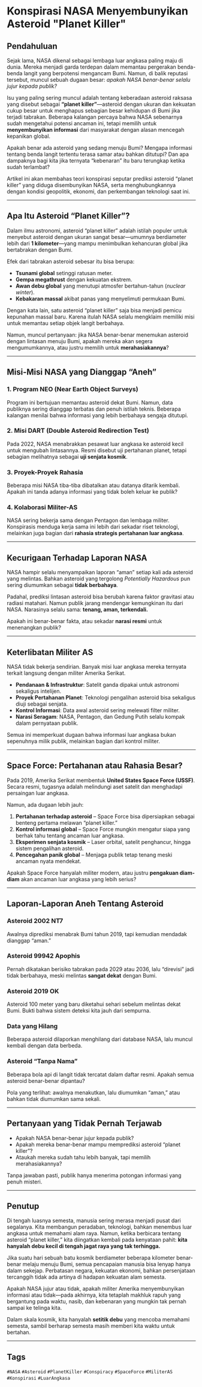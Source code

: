 # Konspirasi NASA Menyembunyikan Asteroid "Planet Killer"

## Pendahuluan
Sejak lama, NASA dikenal sebagai lembaga luar angkasa paling maju di dunia. Mereka menjadi garda terdepan dalam memantau pergerakan benda-benda langit yang berpotensi mengancam Bumi. Namun, di balik reputasi tersebut, muncul sebuah dugaan besar: *apakah NASA benar-benar selalu jujur kepada publik?*  

Isu yang paling sering muncul adalah tentang keberadaan asteroid raksasa yang disebut sebagai **“planet killer”**—asteroid dengan ukuran dan kekuatan cukup besar untuk menghapus sebagian besar kehidupan di Bumi jika terjadi tabrakan. Beberapa kalangan percaya bahwa NASA sebenarnya sudah mengetahui potensi ancaman ini, tetapi memilih untuk **menyembunyikan informasi** dari masyarakat dengan alasan mencegah kepanikan global.  

Apakah benar ada asteroid yang sedang menuju Bumi? Mengapa informasi tentang benda langit tertentu terasa samar atau bahkan ditutupi? Dan apa dampaknya bagi kita jika ternyata “kebenaran” itu baru terungkap ketika sudah terlambat?  

Artikel ini akan membahas teori konspirasi seputar prediksi asteroid “planet killer” yang diduga disembunyikan NASA, serta menghubungkannya dengan kondisi geopolitik, ekonomi, dan perkembangan teknologi saat ini.  

---

## Apa Itu Asteroid “Planet Killer”?
Dalam ilmu astronomi, asteroid “planet killer” adalah istilah populer untuk menyebut asteroid dengan ukuran sangat besar—umumnya berdiameter lebih dari **1 kilometer**—yang mampu menimbulkan kehancuran global jika bertabrakan dengan Bumi.  

Efek dari tabrakan asteroid sebesar itu bisa berupa:  
- **Tsunami global** setinggi ratusan meter.  
- **Gempa megathrust** dengan kekuatan ekstrem.  
- **Awan debu global** yang menutupi atmosfer bertahun-tahun (*nuclear winter*).  
- **Kebakaran massal** akibat panas yang menyelimuti permukaan Bumi.  

Dengan kata lain, satu asteroid “planet killer” saja bisa menjadi pemicu kepunahan massal baru. Karena itulah NASA selalu mengklaim memiliki misi untuk memantau setiap objek langit berbahaya.  

Namun, muncul pertanyaan: jika NASA benar-benar menemukan asteroid dengan lintasan menuju Bumi, apakah mereka akan segera mengumumkannya, atau justru memilih untuk **merahasiakannya**?  

---

## Misi-Misi NASA yang Dianggap “Aneh”

### 1. Program NEO (Near Earth Object Surveys)  
Program ini bertujuan memantau asteroid dekat Bumi. Namun, data publiknya sering dianggap terbatas dan penuh istilah teknis. Beberapa kalangan menilai bahwa informasi yang lebih berbahaya sengaja ditutupi.  

### 2. Misi DART (Double Asteroid Redirection Test)  
Pada 2022, NASA menabrakkan pesawat luar angkasa ke asteroid kecil untuk mengubah lintasannya. Resmi disebut uji pertahanan planet, tetapi sebagian melihatnya sebagai **uji senjata kosmik**.  

### 3. Proyek-Proyek Rahasia  
Beberapa misi NASA tiba-tiba dibatalkan atau datanya ditarik kembali. Apakah ini tanda adanya informasi yang tidak boleh keluar ke publik?  

### 4. Kolaborasi Militer-AS  
NASA sering bekerja sama dengan Pentagon dan lembaga militer. Konspirasis menduga kerja sama ini lebih dari sekadar riset teknologi, melainkan juga bagian dari **rahasia strategis pertahanan luar angkasa**.  

---

## Kecurigaan Terhadap Laporan NASA  
NASA hampir selalu menyampaikan laporan “aman” setiap kali ada asteroid yang melintas. Bahkan asteroid yang tergolong *Potentially Hazardous* pun sering diumumkan sebagai **tidak berbahaya**.  

Padahal, prediksi lintasan asteroid bisa berubah karena faktor gravitasi atau radiasi matahari. Namun publik jarang mendengar kemungkinan itu dari NASA. Narasinya selalu sama: **tenang, aman, terkendali.**  

Apakah ini benar-benar fakta, atau sekadar **narasi resmi** untuk menenangkan publik?  

---

## Keterlibatan Militer AS  
NASA tidak bekerja sendirian. Banyak misi luar angkasa mereka ternyata terkait langsung dengan militer Amerika Serikat.  

- **Pendanaan & Infrastruktur**: Satelit ganda dipakai untuk astronomi sekaligus intelijen.  
- **Proyek Pertahanan Planet**: Teknologi pengalihan asteroid bisa sekaligus diuji sebagai senjata.  
- **Kontrol Informasi**: Data awal asteroid sering melewati filter militer.  
- **Narasi Seragam**: NASA, Pentagon, dan Gedung Putih selalu kompak dalam pernyataan publik.  

Semua ini memperkuat dugaan bahwa informasi luar angkasa bukan sepenuhnya milik publik, melainkan bagian dari kontrol militer.  

---

## Space Force: Pertahanan atau Rahasia Besar?  
Pada 2019, Amerika Serikat membentuk **United States Space Force (USSF)**. Secara resmi, tugasnya adalah melindungi aset satelit dan menghadapi persaingan luar angkasa.  

Namun, ada dugaan lebih jauh:  
1. **Pertahanan terhadap asteroid** – Space Force bisa dipersiapkan sebagai benteng pertama melawan “planet killer.”  
2. **Kontrol informasi global** – Space Force mungkin mengatur siapa yang berhak tahu tentang ancaman luar angkasa.  
3. **Eksperimen senjata kosmik** – Laser orbital, satelit penghancur, hingga sistem pengalihan asteroid.  
4. **Pencegahan panik global** – Menjaga publik tetap tenang meski ancaman nyata mendekat.  

Apakah Space Force hanyalah militer modern, atau justru **pengakuan diam-diam** akan ancaman luar angkasa yang lebih serius?  

---

## Laporan-Laporan Aneh Tentang Asteroid  

### Asteroid 2002 NT7  
Awalnya diprediksi menabrak Bumi tahun 2019, tapi kemudian mendadak dianggap “aman.”  

### Asteroid 99942 Apophis  
Pernah dikatakan berisiko tabrakan pada 2029 atau 2036, lalu “direvisi” jadi tidak berbahaya, meski melintas **sangat dekat** dengan Bumi.  

### Asteroid 2019 OK  
Asteroid 100 meter yang baru diketahui sehari sebelum melintas dekat Bumi. Bukti bahwa sistem deteksi kita jauh dari sempurna.  

### Data yang Hilang  
Beberapa asteroid dilaporkan menghilang dari database NASA, lalu muncul kembali dengan data berbeda.  

### Asteroid “Tanpa Nama”  
Beberapa bola api di langit tidak tercatat dalam daftar resmi. Apakah semua asteroid benar-benar dipantau?  

Pola yang terlihat: awalnya menakutkan, lalu diumumkan “aman,” atau bahkan tidak diumumkan sama sekali.  

---

## Pertanyaan yang Tidak Pernah Terjawab  
- Apakah NASA benar-benar jujur kepada publik?  
- Apakah mereka benar-benar mampu memprediksi asteroid “planet killer”?  
- Ataukah mereka sudah tahu lebih banyak, tapi memilih merahasiakannya?  

Tanpa jawaban pasti, publik hanya menerima potongan informasi yang penuh misteri.  

---

## Penutup  
Di tengah luasnya semesta, manusia sering merasa menjadi pusat dari segalanya. Kita membangun peradaban, teknologi, bahkan menembus luar angkasa untuk memahami alam raya. Namun, ketika berbicara tentang asteroid “planet killer,” kita diingatkan kembali pada kenyataan pahit: **kita hanyalah debu kecil di tengah jagat raya yang tak terhingga.**  

Jika suatu hari sebuah batu kosmik berdiameter beberapa kilometer benar-benar melaju menuju Bumi, semua pencapaian manusia bisa lenyap hanya dalam sekejap. Perbatasan negara, kekuatan ekonomi, bahkan persenjataan tercanggih tidak ada artinya di hadapan kekuatan alam semesta.  

Apakah NASA jujur atau tidak, apakah militer Amerika menyembunyikan informasi atau tidak—pada akhirnya, kita tetaplah makhluk rapuh yang bergantung pada waktu, nasib, dan kebenaran yang mungkin tak pernah sampai ke telinga kita.  

Dalam skala kosmik, kita hanyalah **setitik debu** yang mencoba memahami semesta, sambil berharap semesta masih memberi kita waktu untuk bertahan.  

---

## Tags
`#NASA` `#Asteroid` `#PlanetKiller` `#Conspiracy` `#SpaceForce` `#MiliterAS` `#Konspirasi` `#LuarAngkasa`
